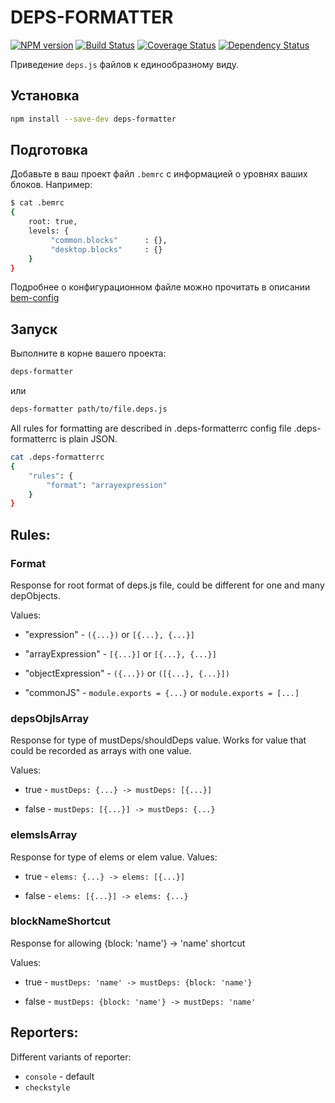 # DEPS-FORMATTER

[![NPM version](http://img.shields.io/npm/v/deps-formatter.svg?style=flat)](http://www.npmjs.org/package/deps-formatter)
[![Build Status](http://img.shields.io/travis/Yeti-or/deps-formatter/master.svg?style=flat&label=tests)](https://travis-ci.org/Yeti-or/deps-formatter)
[![Coverage Status](https://img.shields.io/coveralls/Yeti-or/deps-formatter.svg?branch=master&style=flat)](https://coveralls.io/r/Yeti-or/deps-formatter)
[![Dependency Status](http://img.shields.io/david/yeti-or/deps-formatter.svg?style=flat)](https://david-dm.org/yeti-or/deps-formatter)

Приведение `deps.js` файлов к единообразному виду.

## Установка

```sh
npm install --save-dev deps-formatter
```

## Подготовка

Добавьте в ваш проект файл `.bemrc` с информацией о уровнях ваших блоков.
Например:

```sh
$ cat .bemrc
{
    root: true,
    levels: {
         "common.blocks"      : {},
         "desktop.blocks"     : {}
    }
}
```

Подробнее о конфигурационном файле можно прочитать в описании [bem-config](https://github.com/bem-sdk/bem-config)

## Запуск

Выполните в корне вашего проекта:
```sh
deps-formatter
```
или

```sh
deps-formatter path/to/file.deps.js
```

All rules for formatting are described in .deps-formatterrc config file
.deps-formatterrc is plain JSON.

```sh
cat .deps-formatterrc
{
    "rules": {
        "format": "arrayexpression"
    }
}
```

## Rules:

### Format

Response for root format of deps.js file, could be different for one and many depObjects.

Values:

* "expression"  - `({...})` or `[{...}, {...}]`

* "arrayExpression" - `[{...}]` or `[{...}, {...}]`

* "objectExpression" - `({...})` or `([{...}, {...}])`

* "commonJS" - `module.exports = {...}` or `module.exports = [...]`

### depsObjIsArray

Response for type of mustDeps/shouldDeps value.
Works for value that could be recorded as arrays with one value.

Values:

* true  - `mustDeps: {...} -> mustDeps: [{...}]`

* false - `mustDeps: [{...}] -> mustDeps: {...}`

### elemsIsArray

Response for type of elems or elem value.
Values:

* true  - `elems: {...} -> elems: [{...}]`

* false - `elems: [{...}] -> elems: {...}`

### blockNameShortcut

Response for allowing {block: 'name'} -> 'name' shortcut

Values:

* true  - `mustDeps: 'name' -> mustDeps: {block: 'name'}`

* false - `mustDeps: {block: 'name'} -> mustDeps: 'name'`

## Reporters:

Different variants of reporter:

* `console` - default
* `checkstyle`
